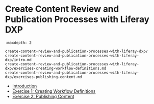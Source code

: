 # Create Content Review and Publication Processes with Liferay DXP 

```{toctree}
:maxdepth: 2

create-content-review-and-publication-processes-with-liferay-dxp/ 
create-content-review-and-publication-processes-with-liferay-dxp/intro.md 
create-content-review-and-publication-processes-with-liferay-dxp/exercises-creating-workflow-definitions.md 
create-content-review-and-publication-processes-with-liferay-dxp/exercises-publishing-content.md 
```

* [Introduction](./create-content-review-and-publication-processes-with-liferay-dxp/intro.md) 
* [Exercise 1: Creating Workflow Definitions](./create-content-review-and-publication-processes-with-liferay-dxp/exercises-creating-workflow-definitions.md) 
* [Exercise 2: Publishing Content](./create-content-review-and-publication-processes-with-liferay-dxp/exercises-publishing-content.md) 